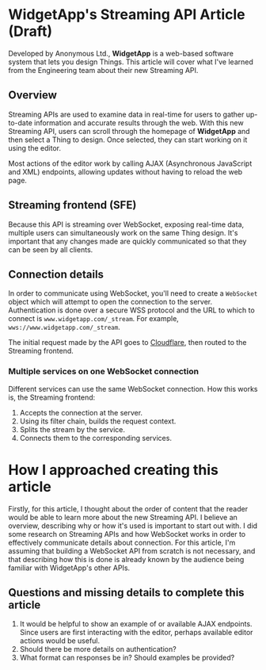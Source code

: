 # WidgetApp's Streaming API Article (Draft)

Developed by Anonymous Ltd., **WidgetApp** is a web-based software system that lets 
you design Things. This article will cover what I've learned from the Engineering team 
about their new Streaming API.

## Overview 

Streaming APIs are used to examine data in real-time for users to gather up-to-date
information and accurate results through the web. 
With this new Streaming API, users can scroll through the homepage of **WidgetApp** and 
then select a Thing to design. Once selected, they can start working on it using the 
editor. 

Most actions of the editor work by calling AJAX (Asynchronous JavaScript and XML)
endpoints, allowing updates without having to reload the web page. 

## Streaming frontend (SFE)

Because this API is streaming over WebSocket, exposing real-time data, multiple users
can simultaneously work on the same Thing design. It's important that any changes made are 
quickly communicated so that they can be seen by all clients. 

## Connection details

In order to communicate using WebSocket, you'll need to create a `WebSocket` object which
will attempt to open the connection to the server. 
Authentication is done over a secure WSS protocol and the URL to which to connect is 
`www.widgetapp.com/_stream`. 
For example, `wws://www.widgetapp.com/_stream`.

The initial request made by the API goes to [Cloudflare](https://www.cloudflare.com/),
then routed to the Streaming frontend. 

### Multiple services on one WebSocket connection

Different services can use the same WebSocket connection. How this works is, the
Streaming frontend:

1. Accepts the connection at the server.
2. Using its filter chain, builds the request context.
3. Splits the stream by the service.
4. Connects them to the corresponding services. 

# How I approached creating this article

Firstly, for this article, I thought about the order of content that the reader would be 
able to learn more about the new Streaming API. I believe an overview, describing why or 
how it's used is important to start out with. I did some research on Streaming APIs and 
how WebSocket works in order to effectively communicate details about connection. For 
this article, I'm assuming that building a WebSocket API from scratch is not necessary,
and that describing how this is done is already known by the audience being familiar with 
WidgetApp's other APIs.

## Questions and missing details to complete this article

1. It would be helpful to show an example of or available AJAX endpoints. Since users are
   first interacting with the editor, perhaps available editor actions would be useful.
2. Should there be more details on authentication?
3. What format can responses be in? Should examples be provided? 